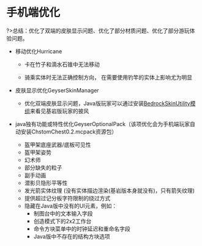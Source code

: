 # 手机端优化

?>总结：优化了双端的皮肤显示问题、优化了部分材质问题、优化了部分游玩体验问题。

- 移动优化Hurricane

  - 卡在竹子和滴水石锥中无法移动

  - 骑乘实体时无法正确控制方向， 在需要使用钓竿的实体上影响尤为明显

- 皮肤显示优化GeyserSkinManager

  - 优化双端皮肤显示问题，Java版玩家可以通过安装[BedrockSkinUtility模组](https://github.com/Camotoy/BedrockSkinUtility)来看见基岩版玩家的披风

- java独有功能或特性优化GeyserOptionalPack（该项优化会为手机端玩家自动安装ChstomChest0.2.mcpack资源包）

  - 盔甲架底座武器/底板可见性
  - 盔甲架姿势
  - 幻术师
  - 部分缺失的粒子
  - 副手动画
  - 潜影贝隐形平等性
  - 发光箭实体纹理 (没有实体描边渲染(基岩版本身就没有)，只有箭矢纹理)
  - 提供超过记分板字符限制的绕过方式
  - 隐藏在Java版中没有的UI元素，例如：
    - 制图台中的文本输入字段
    - 创造模式下的2x2工作台
    - 命令方块菜单中的时钟延迟和重命名字段
    - Java版中不存在的结构方块选项